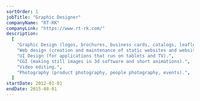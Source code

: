 ```yaml
---
sortOrder: 1
jobTitle: "Graphic Designer"
companyName: "RT-RK"
companyLink: "https://www.rt-rk.com/"
description:
  [
    "Graphic Design (logos, brochures, business cards, catalogs, leaflets, booths).",
    "Web design (creation and maintenance of static websites and websites in Joomla and Wordpress).",
    "UI Design (for applications that run on tablets and TV).",
    "CGI (making still images in 3d software and short animations).",
    "Video editing.",
    "Photography (product photography, people photography, events).",
  ]
startDate: 2012-01-01
endDate: 2015-08-01
---
```

